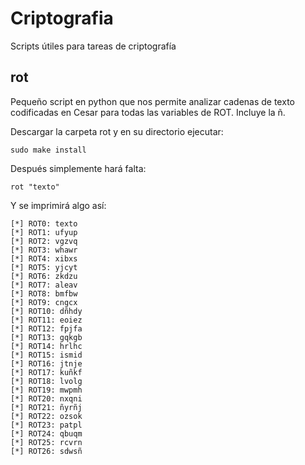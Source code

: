# Criptografia
Scripts útiles para tareas de criptografía 

## rot

Pequeño script en python que nos permite analizar cadenas de texto codificadas en Cesar para todas las variables de ROT.
Incluye la ñ.

Descargar la carpeta rot y en su directorio ejecutar: 

```shell
sudo make install
```

Después simplemente hará falta: 

```shell
rot "texto"
```

Y se imprimirá algo así: 

```shell
[*] ROT0: texto
[*] ROT1: ufyup
[*] ROT2: vgzvq
[*] ROT3: whawr
[*] ROT4: xibxs
[*] ROT5: yjcyt
[*] ROT6: zkdzu
[*] ROT7: aleav
[*] ROT8: bmfbw
[*] ROT9: cngcx
[*] ROT10: dñhdy
[*] ROT11: eoiez
[*] ROT12: fpjfa
[*] ROT13: gqkgb
[*] ROT14: hrlhc
[*] ROT15: ismid
[*] ROT16: jtnje
[*] ROT17: kuñkf
[*] ROT18: lvolg
[*] ROT19: mwpmh
[*] ROT20: nxqni
[*] ROT21: ñyrñj
[*] ROT22: ozsok
[*] ROT23: patpl
[*] ROT24: qbuqm
[*] ROT25: rcvrn
[*] ROT26: sdwsñ
```
